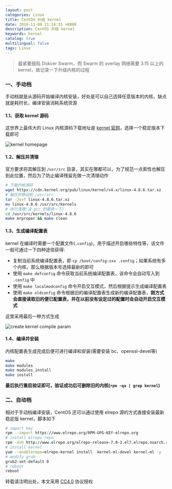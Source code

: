```yaml
---
layout: post
categories: Linux
title: CentOS 升级 kernel
date: 2016-11-08 21:24:31 +0800
description: CentOS 升级 kernel
keywords: kernel
catalog: true
multilingual: false
tags: Linux
---
```


> 最紧要鼓捣 Dokcer Swarm，而 Swarm 的 overlay 网络需要 3.15 以上的 kernel，故记录一下升级内核的过程

### 一、手动档

手动档就是从源码开始编译内核安装，好处是可以自己选择任意版本的内核，缺点就是耗时长，编译安装消耗系统资源

#### 1.1、获取 kernel 源码

这世界上最伟大的 Linux 内核源码下载地址是 [kernel 官网](https://kernel.org)，选择一个稳定版本下载即可

![kernel homepage](https://oss.link/markdown/3se7u.jpg)

#### 1.2、解压并清理

官方要求将其解压到 `/usr/src` 目录，其实在哪都可以，为了规范一点索性也解压到此位置，然后为了防止编译残留先做一次清理动作

``` sh
# 下载内核源码
wget https://cdn.kernel.org/pub/linux/kernel/v4.x/linux-4.8.6.tar.xz
# 解压并移动到 /usr/src
tar -Jxvf linux-4.8.6.tar.xz
mv linux-4.8.6 /usr/src/kernels
# 执行清理(没 gcc 的要装一下)
cd /usr/src/kernels/linux-4.8.6
make mrproper && make clean
```

#### 1.3、生成编译配置表

kernel 在编译时需要一个配置文件(`.config`)，用于描述开启哪些特性等，该文件一般可通过一下四种途径获得:

- 复制当前系统编译配置表，即 `cp /boot/config-xxx .config`；如果系统有多个内核，那么根据版本号选择最新的即可
- 使用 `make defconfig` 命令获取当前系统编译配置表，该命令会自动写入到 `.config` 中
- 使用 `make localmodconfig` 命令开启交互模式，然后根据提示生成编译配置表
- 使用 `make oldconfig` 命令根据旧的编译配置表生成新的编译配置表，**刚方式会直接读取旧的便已配置表，并在以前没有设定过的配置时会自动开启交互模式**

这里采用最后一种方式生成

![create kernel compile param](https://oss.link/markdown/f9j5r.jpg)

#### 1.4、编译并安装

内核配置表生成完成后便可进行编译和安装(需要安装 bc、openssl-devel等)

``` sh
make
make modules
make modules_install
make install
```

**最后执行重启验证即可，验证成功后可删除旧的内核(`rpm -qa | grep kernel`)**


### 二、自动档

相对于手动档编译安装，CentOS 还可以通过使用 elrepo 源的方式直接安装最新稳定版 kernel，脚本如下

``` sh
# import key
rpm --import https://www.elrepo.org/RPM-GPG-KEY-elrepo.org
# install elrepo repo
rpm -Uvh http://www.elrepo.org/elrepo-release-7.0-2.el7.elrepo.noarch.rpm
# install kernel
yum --enablerepo=elrepo-kernel install  kernel-ml-devel kernel-ml -y
# modify grub
grub2-set-default 0
# reboot
reboot
```
转载请注明出处，本文采用 [CC4.0](http://creativecommons.org/licenses/by-nc-nd/4.0/) 协议授权
